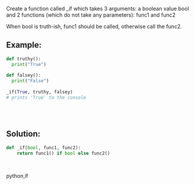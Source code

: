 Create a function called _if which takes 3 arguments: a boolean value bool and 2 functions (which do not take any parameters): func1 and func2

When bool is truth-ish, func1 should be called, otherwise call the func2.

## Example:

```py
def truthy(): 
  print("True")
  
def falsey(): 
  print("False")
  
_if(True, truthy, falsey)
# prints 'True' to the console
```

<br><br>

## Solution:
```py
def _if(bool, func1, func2):
    return func1() if bool else func2()
```


<br>

<tag>python,if<tag>